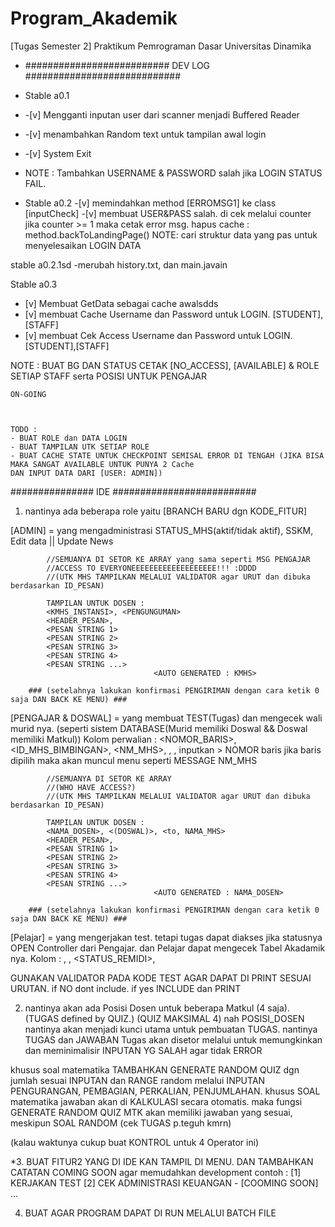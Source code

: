 # Program_Akademik

[Tugas Semester 2] Praktikum Pemrograman Dasar Universitas Dinamika

- ########################## DEV LOG ############################
- Stable a0.1
- -[v] Mengganti inputan user dari scanner menjadi Buffered Reader
- -[v] menambahkan Random text untuk tampilan awal login
- -[v] System Exit
- NOTE : Tambahkan USERNAME & PASSWORD salah jika LOGIN STATUS FAIL.

- Stable a0.2 -[v] memindahkan method [ERROMSG1] ke class [inputCheck] -[v] membuat USER&PASS salah. di cek melalui counter jika counter >=
  1 maka cetak error msg. hapus cache : method.backToLandingPage()
  NOTE: cari struktur data yang pas untuk menyelesaikan LOGIN DATA

stable a0.2.1sd
-merubah history.txt, dan main.javain

Stable a0.3

- [v] Membuat GetData sebagai cache awalsdds
- [v] membuat Cache Username dan Password untuk LOGIN. [STUDENT],[STAFF]
- [v] membuat Cek Access Username dan Password untuk LOGIN. [STUDENT],[STAFF]

NOTE : BUAT BG DAN STATUS CETAK [NO_ACCESS], [AVAILABLE] & ROLE SETIAP STAFF serta POSISI UNTUK PENGAJAR

    ON-GOING



    TODO :
    - BUAT ROLE dan DATA LOGIN
    - BUAT TAMPILAN UTK SETIAP ROLE
    - BUAT CACHE STATE UNTUK CHECKPOINT SEMISAL ERROR DI TENGAH (JIKA BISA MAKA SANGAT AVAILABLE UNTUK PUNYA 2 Cache
    DAN INPUT DATA DARI [USER: ADMIN])

############### IDE ##########################

1. nantinya ada beberapa role yaitu [BRANCH BARU dgn KODE_FITUR]

[ADMIN] = yang mengadministrasi STATUS_MHS(aktif/tidak aktif), SSKM, Edit data || Update News

            //SEMUANYA DI SETOR KE ARRAY yang sama seperti MSG PENGAJAR
            //ACCESS TO EVERYONEEEEEEEEEEEEEEEEEEE!!! :DDDD
            //(UTK MHS TAMPILKAN MELALUI VALIDATOR agar URUT dan dibuka berdasarkan ID_PESAN)

            TAMPILAN UNTUK DOSEN :
            <KMHS_INSTANSI>, <PENGUNGUMAN>
            <HEADER_PESAN>,
            <PESAN STRING 1>
            <PESAN STRING 2>
            <PESAN STRING 3>
            <PESAN STRING 4>
            <PESAN STRING ...>
                                    <AUTO GENERATED : KMHS>

        ### (setelahnya lakukan konfirmasi PENGIRIMAN dengan cara ketik 0 saja DAN BACK KE MENU) ###

[PENGAJAR & DOSWAL] = yang membuat TEST(Tugas) dan mengecek wali murid nya.
(seperti sistem DATABASE(Murid memiliki Doswal && Doswal memiliki Matkul))
Kolom perwalian : <NOMOR_BARIS>, <ID_MHS_BIMBINGAN>, <NM_MHS>, <KODETEST>, <NILAI>, <REMIDIAL>
inputkan > NOMOR baris
jika baris dipilih maka akan muncul menu seperti MESSAGE NM_MHS

            //SEMUANYA DI SETOR KE ARRAY
            //(WHO HAVE ACCESS?)
            //(UTK MHS TAMPILKAN MELALUI VALIDATOR agar URUT dan dibuka berdasarkan ID_PESAN)

            TAMPILAN UNTUK DOSEN :
            <NAMA_DOSEN>, <(DOSWAL)>, <to, NAMA_MHS>
            <HEADER_PESAN>,
            <PESAN STRING 1>
            <PESAN STRING 2>
            <PESAN STRING 3>
            <PESAN STRING 4>
            <PESAN STRING ...>
                                    <AUTO GENERATED : NAMA_DOSEN>

        ### (setelahnya lakukan konfirmasi PENGIRIMAN dengan cara ketik 0 saja DAN BACK KE MENU) ###

[Pelajar] = yang mengerjakan test. tetapi tugas dapat diakses jika
statusnya OPEN Controller dari Pengajar. dan Pelajar dapat mengecek Tabel Akadamik nya.
Kolom : <KODETEST>, <NILAI>, <STATUS_REMIDI>, <GRADE>

GUNAKAN VALIDATOR PADA KODE TEST AGAR DAPAT DI PRINT SESUAI URUTAN. if NO dont include. if yes INCLUDE dan PRINT

2. nantinya akan ada Posisi Dosen untuk beberapa Matkul (4 saja). (TUGAS defined by QUIZ.) (QUIZ MAKSIMAL 4)
   nah POSISI_DOSEN nantinya akan menjadi kunci utama untuk pembuatan TUGAS. nantinya TUGAS dan JAWABAN Tugas
   akan disetor melalui <STRING> untuk memungkinkan dan meminimalisir INPUTAN YG SALAH agar tidak ERROR

khusus soal matematika TAMBAHKAN GENERATE RANDOM QUIZ dgn jumlah sesuai INPUTAN dan RANGE random melalui INPUTAN
PENGURANGAN,
PEMBAGIAN,
PERKALIAN,
PENJUMLAHAN.
khusus SOAL matematika jawaban akan di KALKULASI secara otomatis. maka fungsi GENERATE RANDOM QUIZ MTK akan
memiliki jawaban yang sesuai, meskipun SOAL RANDOM (cek TUGAS p.teguh kmrn)

(kalau waktunya cukup buat KONTROL untuk 4 Operator ini)

\*3. BUAT FITUR2 YANG DI IDE KAN TAMPIL DI MENU. DAN TAMBAHKAN CATATAN COMING SOON agar memudahkan development
contoh :
[1] KERJAKAN TEST
[2] CEK ADMINISTRASI KEUANGAN - [COOMING SOON]
...

4. BUAT AGAR PROGRAM DAPAT DI RUN MELALUI BATCH FILE
